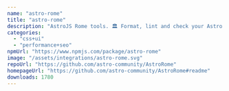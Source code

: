 ```yaml
---
name: "astro-rome"
title: "astro-rome"
description: "AstroJS Rome tools. 🏛️ Format, lint and check your Astro website with Rome."
categories:
  - "css+ui"
  - "performance+seo"
npmUrl: "https://www.npmjs.com/package/astro-rome"
image: "/assets/integrations/astro-rome.svg"
repoUrl: "https://github.com/astro-community/AstroRome"
homepageUrl: "https://github.com/astro-community/AstroRome#readme"
downloads: 1780
---
```

